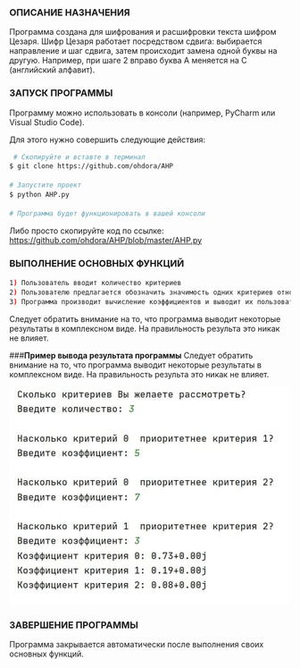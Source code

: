 ### **ОПИСАНИЕ НАЗНАЧЕНИЯ**    
Программа создана для шифрования и расшифровки текста шифром Цезаря. Шифр Цезаря работает посредством сдвига: 
выбирается направление и шаг сдвига, затем происходит замена одной буквы на другую. Например, при шаге 2 вправо буква А 
меняется на С (английский алфавит).
 
 
### **ЗАПУСК ПРОГРАММЫ**        
Программу можно использовать в консоли (например, PyCharm или Visual Studio Code).

Для этого нужно совершить следующие действия:
``` bash
 # Скопируйте и вставте в терминал
$ git clone https://github.com/ohdora/AHP

# Запустите проект
$ python AHP.py

# Программа будет функционировать в вашей консоли
```
Либо просто скопируйте код по ссылке:
https://github.com/ohdora/AHP/blob/master/AHP.py


### **ВЫПОЛНЕНИЕ ОСНОВНЫХ ФУНКЦИЙ**      

``` bash
1) Пользователь вводит количество критериев
2) Пользователю предлагается обозначить значимость одних критериев относительно других
3) Программа производит вычисление коэффициентов и выводит их пользователю
```
Следует обратить внимание на то, что программа выводит некоторые результаты в комплексном виде. 
На правильность результа это никак не влияет.


###**Пример вывода результата программы**
Следует обратить внимание на то, что программа выводит некоторые результаты в комплексном виде. 
На правильность результа это никак не влияет.


 ![](exampleAHP.jpg)
 


### **ЗАВЕРШЕНИЕ ПРОГРАММЫ**      
Программа закрывается автоматически после выполнения своих основных функций.
